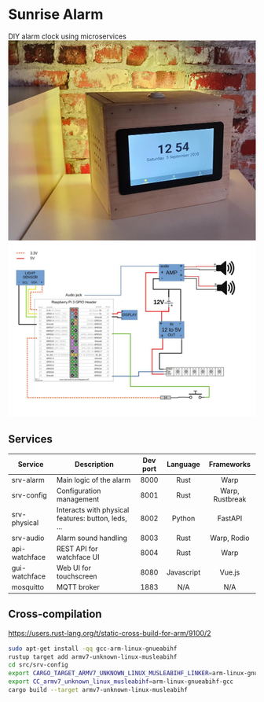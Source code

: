 # Sunrise Alarm
DIY alarm clock using microservices
![Result](schematics/result.jpg)
![Scheme](schematics/scheme.jpg)

## Services
| Service       | Description                                         | Dev port | Language   | Frameworks      |
|---------------|-----------------------------------------------------|:--------:|:----------:|:---------------:|
| srv-alarm     | Main logic of the alarm                             | 8000     | Rust       | Warp            |
| srv-config    | Configuration management                            | 8001     | Rust       | Warp, Rustbreak |
| srv-physical  | Interacts with physical features: button, leds, ... | 8002     | Python     | FastAPI         |
| srv-audio     | Alarm sound handling                                | 8003     | Rust       | Warp, Rodio     |
| api-watchface | REST API for watchface UI                           | 8004     | Rust       | Warp            |
| gui-watchface | Web UI for touchscreen                              | 8080     | Javascript | Vue.js          |
| mosquitto     | MQTT broker                                         | 1883     | N/A        | N/A             |

## Cross-compilation
https://users.rust-lang.org/t/static-cross-build-for-arm/9100/2

```bash
sudo apt-get install -qq gcc-arm-linux-gnueabihf
rustup target add armv7-unknown-linux-musleabihf
cd src/srv-config
export CARGO_TARGET_ARMV7_UNKNOWN_LINUX_MUSLEABIHF_LINKER=arm-linux-gnueabihf-gcc
export CC_armv7_unknown_linux_musleabihf=arm-linux-gnueabihf-gcc
cargo build --target armv7-unknown-linux-musleabihf
```